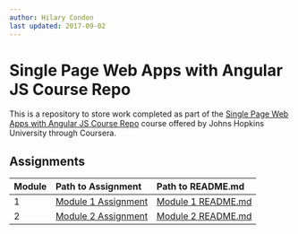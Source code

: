 ```yaml
---
author: Hilary Condon
last updated: 2017-09-02
---
```


# [](#single-page-web-apps-with-angular-js-course-repo)Single Page Web Apps with Angular JS Course Repo

This is a repository to store work completed as part of the [Single Page Web Apps with Angular JS Course Repo](https://www.coursera.org/learn/html-css-javascript-for-web-developers) course offered by Johns Hopkins University through Coursera. 

## [](#assignments)Assignments

| Module       | Path to Assignment | Path to README.md |
|:-------------|:-------------------|:------------------|
| 1           | [Module 1 Assignment](https://hilarycondon.github.io/coursera-angular-js-repo/mod1_solution/) | [Module 1 README.md](https://github.com/hilarycondon/coursera-angular-js-repo/blob/master/mod1_solution/README.md)  |
| 2            | [Module 2 Assignment](https://hilarycondon.github.io/jhu-coursera-dev/mod3_solution/) | [Module 2 README.md](https://github.com/hilarycondon/coursera-angular-js-repo/blob/master/mod2_solution/README.md)  |
